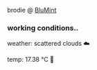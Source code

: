 brodie @ [BluMint](https://www.linkedin.com/company/blumint-io/)

<!--weather_start-->
### working conditions..

weather: scattered clouds ☁️

temp: 17.38 °C 👕

<!--weather_end-->
